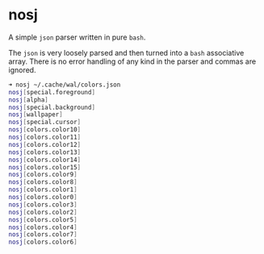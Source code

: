 # nosj

A simple `json` parser written in pure `bash`.

The `json` is very loosely parsed and then turned into a `bash` associative array. There is no error handling of any kind in the parser and commas are ignored.

```sh
➜ nosj ~/.cache/wal/colors.json
nosj[special.foreground]
nosj[alpha]
nosj[special.background]
nosj[wallpaper]
nosj[special.cursor]
nosj[colors.color10]
nosj[colors.color11]
nosj[colors.color12]
nosj[colors.color13]
nosj[colors.color14]
nosj[colors.color15]
nosj[colors.color9]
nosj[colors.color8]
nosj[colors.color1]
nosj[colors.color0]
nosj[colors.color3]
nosj[colors.color2]
nosj[colors.color5]
nosj[colors.color4]
nosj[colors.color7]
nosj[colors.color6]
```
